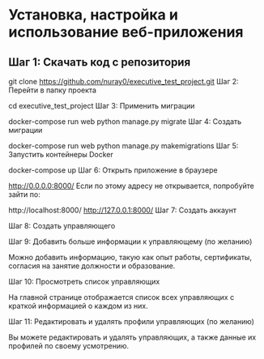 # Установка, настройка и использование веб-приложения

## Шаг 1: Скачать код с репозитория

git clone https://github.com/nuray0/executive_test_project.git
Шаг 2: Перейти в папку проекта


cd executive_test_project
Шаг 3: Применить миграции


docker-compose run web python manage.py migrate
Шаг 4: Создать миграции

docker-compose run web python manage.py makemigrations
Шаг 5: Запустить контейнеры Docker

docker-compose up
Шаг 6: Открыть приложение в браузере


http://0.0.0.0:8000/
Если по этому адресу не открывается, попробуйте зайти по:

http://localhost:8000/
http://127.0.0.1:8000/
Шаг 7: Создать аккаунт

Шаг 8: Создать управляющего

Шаг 9: Добавить больше информации к управляющему (по желанию)

Можно добавить информацию, такую как опыт работы, сертификаты, согласия на занятие должности и образование.

Шаг 10: Просмотреть список управляющих

На главной странице отображается список всех управляющих с краткой информацией о каждом из них.

Шаг 11: Редактировать и удалять профили управляющих (по желанию)

Вы можете редактировать и удалять управляющих, а также данные их профилей по своему усмотрению.
